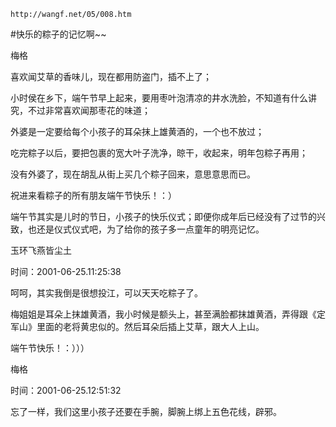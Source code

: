 `http://wangf.net/05/008.htm`


#快乐的粽子的记忆啊~~ 


梅格


 喜欢闻艾草的香味儿，现在都用防盗门，插不上了； 

小时侯在乡下，端午节早上起来，要用枣叶泡清凉的井水洗脸，不知道有什么讲究，不过非常喜欢闻那枣花的味道； 

外婆是一定要给每个小孩子的耳朵抹上雄黄酒的，一个也不放过； 

吃完粽子以后，要把包裹的宽大叶子洗净，晾干，收起来，明年包粽子再用； 

没有外婆了，现在胡乱从街上买几个粽子回来，意思意思而已。 

 

祝进来看粽子的所有朋友端午节快乐！：） 

 

端午节其实是儿时的节日，小孩子的快乐仪式；即便你成年后已经没有了过节的兴致，也还是仪式仪式吧，为了给你的孩子多一点童年的明亮记忆。 


玉环飞燕皆尘土

时间：2001-06-25.11:25:38 

呵呵，其实我倒是很想投江，可以天天吃粽子了。 

 

梅姐姐是耳朵上抹雄黄酒，我小时候是额头上，甚至满脸都抹雄黄酒，弄得跟《定军山》里面的老将黄忠似的。然后耳朵后插上艾草，跟大人上山。 

端午节快乐！：）））

梅格

时间：2001-06-25.12:51:32 

忘了一样，我们这里小孩子还要在手腕，脚腕上绑上五色花线，辟邪。 